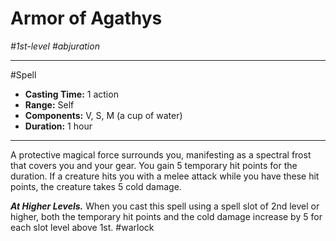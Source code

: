 # Armor of Agathys
*#1st-level #abjuration*
___ 
#Spell
- **Casting Time:** 1 action
- **Range:** Self
- **Components:** V, S, M (a cup of water)
- **Duration:** 1 hour
---
A protective magical force surrounds you, manifesting as a spectral frost that covers you and your gear. You gain 5 temporary hit points for the duration. If a creature hits you with a melee attack while you have these hit points, the creature takes 5 cold damage.

***At Higher Levels.*** When you cast this spell using a spell slot of 2nd level or higher, both the temporary hit points and the cold damage increase by 5 for each slot level above 1st.
#warlock